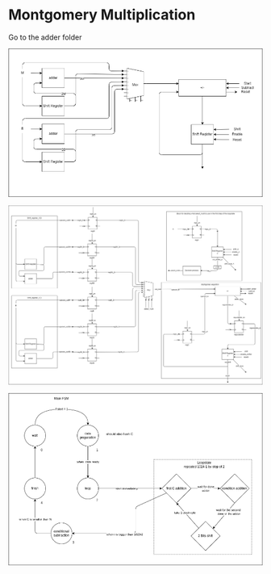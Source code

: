 # Montgomery Multiplication

Go to the adder folder

![montgomery](montgomery.png)

![montgomery with more details of the verilog code](montgomery_details.png)

![FSM](fsm.png)